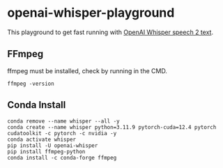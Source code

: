 # openai-whisper-playground

This playground to get fast running with [OpenAI Whisper speech 2 text](https://github.com/openai/whisper).

## FFmpeg

ffmpeg must be installed, check by running in the CMD.

``` shell
ffmpeg -version
```

## Conda Install

``` shell
conda remove --name whisper --all -y
conda create --name whisper python=3.11.9 pytorch-cuda=12.4 pytorch cudatoolkit -c pytorch -c nvidia -y
conda activate whisper
pip install -U openai-whisper
pip install ffmpeg-python
conda install -c conda-forge ffmpeg
```
